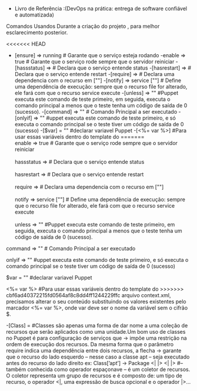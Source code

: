 
* Livro de Referência :(DevOps na prática: entrega de software confiável e automatizada)


Comandos Usandos Durante a criação do projeto , para melhor esclarecimento posterior.

<<<<<<< HEAD

- [ensure] => running # Garante que o serviço esteja rodando
-enable => true # Garante que o serviço rode sempre que o servidor reiniciar
-[hassstatus] => # Declara que o serviço entende status
-[hasrestart] => # Declara que o serviço entende restart
-[require] => # Declara uma dependencia com o recurso em [""]
-[notify] => service [""] # Define uma dependência de execução: sempre que
o recurso file for alterado, ele fará com que o recurso service execute 
-[unless] => ""  #Puppet executa este comando de teste primeiro, em seguida, executa o comando principal a menos que o teste tenha um código de saída de 0 (sucesso). 
-[command] => "" # Comando Principal a ser executado
-[onlyif] => "" #uppet executa este comando de teste primeiro, e só executa o comando principal se o teste tiver um código de saída de 0 (sucesso)
-[$var] = "" #declarar variavel Puppet
-[<%= var %>] #Para usar essas variáveis dentro do template do 
=======
<br>enable => true # Garante que o serviço rode sempre que o servidor reiniciar</br>
<br>hassstatus => # Declara que o serviço entende status</br>
<br>hasrestart => # Declara que o serviço entende restart</br>
<br>require => # Declara uma dependencia com o recurso em [""]</br>
<br>notify => service [""] # Define uma dependência de execução: sempre que
o recurso file for alterado, ele fará com que o recurso service execute </br>
<br>unless => ""  #Puppet executa este comando de teste primeiro, em seguida, executa o comando principal a menos que o teste tenha um código de saída de 0 (sucesso).</p> 
<p>command => "" # Comando Principal a ser executado</p>
<p>onlyif => "" #uppet executa este comando de teste primeiro, e só executa o comando principal se o teste tiver um código de saída de 0 (sucesso)</p>
<p>$var = "" #declarar variavel Puppet</p>
<p><%= var %> #Para usar essas variáveis dentro do template do 
>>>>>>> cbf6ad40372215fd0564af8c8dd4ff1244229ffc
arquivo context.xml, precisamos alterar o seu conteúdo substituindo
os valores existentes pelo marcador <%= var %>, onde var deve ser
o nome da variável sem o cifrão $.</p>
<p>-[Class] = #Classes são apenas uma
forma de dar nome a uma coleção de recursos que serão aplicados como uma
unidade.Um bom uso de classes no Puppet é para configuração de serviços que
-> impõe uma restrição na ordem de execução dos recursos.
Da mesma forma que o parâmetro require indica uma dependência entre
dois recursos, a flecha -> garante que o recurso do lado esquerdo – nesse
caso a classe apt – seja executado antes do recurso do lado direito
ex: Class[’apt’] -> Package <| |>
<| |> #– também conhecida como operador espaçonave – é um coletor de
recursos. O coletor representa um grupo de recursos e é composto de: um
tipo de recurso, o operador <|, uma expressão de busca opcional e o operador
|>...
<!-- <<<<<<< HEAD
você precisa instalar apenas uma vez no sistema
defined type =  # E uma coleção de recursos que pode
ser usada várias vezes em um mesmo manifesto
puppet apply --noop. # Esse comando simula uma execução do Puppet sem realizar
nenhuma alteração no sistema 
# My Python Examples
I do not consider myself a programmer. I create these little programs as experiments to play with Python, or to solve problems for myself. I would gladly accept pointers from others to improve, simplify, or make the code more efficient. If you would like to make any comments then please feel free to email me at craig@geekcomputers.co.uk.
These scripts contain important functions which help reduce human workload.
Code documentation is aligned correctly when the files are viewed in [Notepad++](https://notepad-plus-plus.org/).
- [Ensure](https://github.com/geekcomputers/Python/blob/master/batch_file_rename.py) - This batch renames a group of files in a given directory, once you pass the current and the new extensions.
você precisa instalar apenas uma vez no sistema</p>
<p>defined type =  # E uma coleção de recursos que pode
ser usada várias vezes em um mesmo manifesto</p>
<p>puppet apply --noop. # Esse comando simula uma execução do Puppet sem realizar
nenhuma alteração no sistema</p>
>>>>>>> cbf6ad40372215fd0564af8c8dd4ff1244229ffc






